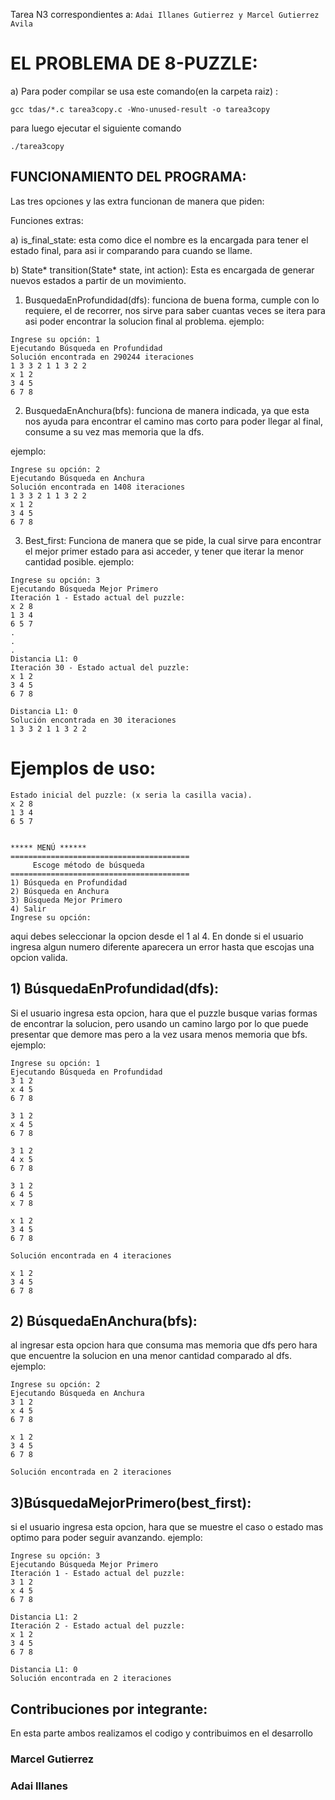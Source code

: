 Tarea N3 correspondientes a: ```Adai Illanes Gutierrez y Marcel Gutierrez Avila```
# EL PROBLEMA DE 8-PUZZLE:

a)
Para poder compilar se usa este comando(en la carpeta raiz) : 
`````
gcc tdas/*.c tarea3copy.c -Wno-unused-result -o tarea3copy
`````
para luego ejecutar el siguiente comando 
`````
./tarea3copy
`````

## FUNCIONAMIENTO DEL PROGRAMA:
Las tres opciones y las extra funcionan de manera que piden:

Funciones extras:

a) is_final_state: esta como dice el nombre es la encargada para tener el estado final, para asi ir comparando para cuando se llame.

b) State* transition(State* state, int action): Esta es encargada de generar nuevos estados a partir de un  movimiento.

1) BusquedaEnProfundidad(dfs): funciona de buena forma, cumple con lo requiere, el de recorrer, nos sirve para saber cuantas veces se itera  para asi poder encontrar la solucion final al problema.
 ejemplo:
 ```
Ingrese su opción: 1
Ejecutando Búsqueda en Profundidad
Solución encontrada en 290244 iteraciones
1 3 3 2 1 1 3 2 2 
x 1 2 
3 4 5 
6 7 8 

 ```
2) BusquedaEnAnchura(bfs): funciona de manera indicada, ya que esta nos ayuda para encontrar el camino mas corto para poder llegar al final, consume a su vez mas memoria que la dfs.

ejemplo:
```
Ingrese su opción: 2
Ejecutando Búsqueda en Anchura
Solución encontrada en 1408 iteraciones
1 3 3 2 1 1 3 2 2 
x 1 2 
3 4 5 
6 7 8 

```
3) Best_first: Funciona de manera que se pide, la cual sirve para encontrar el mejor primer estado para asi acceder, y tener que iterar la menor cantidad posible.
ejemplo:
```
Ingrese su opción: 3
Ejecutando Búsqueda Mejor Primero
Iteración 1 - Estado actual del puzzle:
x 2 8 
1 3 4 
6 5 7 
.
.
.
Distancia L1: 0
Iteración 30 - Estado actual del puzzle:
x 1 2 
3 4 5 
6 7 8 

Distancia L1: 0
Solución encontrada en 30 iteraciones
1 3 3 2 1 1 3 2 2 
```

# Ejemplos de uso:
```
Estado inicial del puzzle: (x seria la casilla vacia).
x 2 8
1 3 4
6 5 7 


***** MENÚ ******
========================================
     Escoge método de búsqueda
========================================
1) Búsqueda en Profundidad
2) Búsqueda en Anchura
3) Búsqueda Mejor Primero
4) Salir
Ingrese su opción: 
   ```
aqui debes seleccionar la opcion desde el 1 al 4. En donde si el usuario ingresa algun numero diferente aparecera un error hasta que escojas una opcion valida.

## 1) BúsquedaEnProfundidad(dfs):
Si el usuario ingresa esta opcion, hara que el puzzle busque varias formas de encontrar la solucion, pero usando un camino largo por lo que puede presentar que demore mas pero a la vez usara menos memoria que bfs.
ejemplo:
```
Ingrese su opción: 1
Ejecutando Búsqueda en Profundidad
3 1 2 
x 4 5 
6 7 8 

3 1 2 
x 4 5 
6 7 8 

3 1 2 
4 x 5 
6 7 8 

3 1 2 
6 4 5 
x 7 8 

x 1 2 
3 4 5 
6 7 8 

Solución encontrada en 4 iteraciones

x 1 2 
3 4 5 
6 7 8 
```
## 2) BúsquedaEnAnchura(bfs): 
al ingresar esta opcion hara que consuma mas memoria que dfs pero hara que encuentre la solucion en una menor cantidad comparado al dfs.
ejemplo:
```
Ingrese su opción: 2
Ejecutando Búsqueda en Anchura
3 1 2 
x 4 5 
6 7 8 

x 1 2 
3 4 5 
6 7 8 

Solución encontrada en 2 iteraciones

```
## 3)BúsquedaMejorPrimero(best_first):
si el usuario ingresa esta opcion, hara que se muestre el caso o estado mas optimo para poder seguir avanzando.
ejemplo:
```
Ingrese su opción: 3
Ejecutando Búsqueda Mejor Primero
Iteración 1 - Estado actual del puzzle:
3 1 2 
x 4 5 
6 7 8 

Distancia L1: 2
Iteración 2 - Estado actual del puzzle:
x 1 2 
3 4 5 
6 7 8 

Distancia L1: 0
Solución encontrada en 2 iteraciones
```
## Contribuciones por integrante:
En esta parte ambos realizamos el codigo y contribuimos en el desarrollo

### Marcel Gutierrez 


### Adai Illanes 


